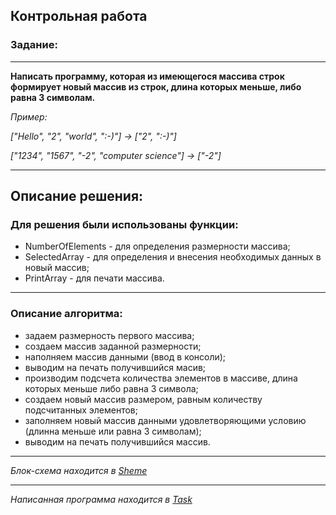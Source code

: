 ## Контрольная работа

### Задание:
___
**Написать программу, которая из имеющегося массива строк формирует новый массив из строк, длина которых меньше, либо равна 3 символам.**

*Пример:*

*["Hello", "2", "world", ":-)"] -> ["2", ":-)"]*

*["1234", "1567", "-2", "computer science"] -> ["-2"]*
____
## Описание решения:

### Для решения были использованы функции:

+ NumberOfElements - для определения размерности массива;
+ SelectedArray - для определения и внесения необходимых данных в новый массив;
+ PrintArray - для печати массива.
____

### Описание алгоритма:

+ задаем размерность первого массива;
+ создаем массив заданной размерности;
+ наполняем массив данными (ввод в консоли);
+ выводим на печать получившийся масив;
+ производим подсчета количества элементов в массиве, длина которых меньше либо равна 3 символа;
+ создаем новый массив размером, равным количеству подсчитанных элементов;
+ заполняем новый массив данными удовлетворяющими условию (длинна меньше или равна 3 символам);
+ выводим на печать получившийся массив.
___
*Блок-схема находится в [Sheme](Sheme.jpg)*
___
*Написанная программа находится в [Task](Task/Program.cs)*

